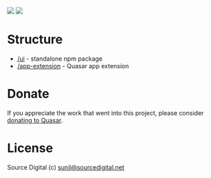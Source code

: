 <img src="https://img.shields.io/npm/v/quasar-ui-maps.svg?label=quasar-ui-maps">
<img src="https://img.shields.io/npm/v/quasar-app-extension-maps.svg?label=quasar-app-extension-maps">

# Structure
* [/ui](ui) - standalone npm package
* [/app-extension](app-extension) - Quasar app extension

# Donate
If you appreciate the work that went into this project, please consider [donating to Quasar](https://donate.quasar.dev).

# License
Source Digital (c) sunil@sourcedigital.net
